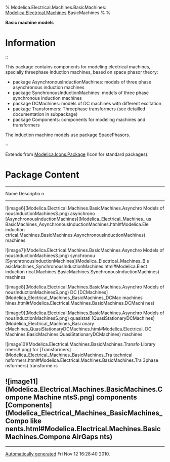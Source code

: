 % Modelica.Electrical.Machines.BasicMachines:
  [Modelica.Electrical.Machines](Modelica_Electrical_Machines.html#Modelica.Electrical.Machines).BasicMachines
% 
% 

**Basic machine models**

Information
===========

::

This package contains components for modeling electrical machines,
specially threephase induction machines, based on space phasor theory:

-   package AsynchronousInductionMachines: models of three phase
    asynchronous induction machines
-   package SynchronousInductionMachines: models of three phase
    synchronous induction machines
-   package DCMachines: models of DC machines with different excitation
-   package Transformers: Threephase transformers (see detailled
    documentation in subpackage)
-   package Components: components for modeling machines and
    transformers

The induction machine models use package SpacePhasors.

::

Extends from
[Modelica.Icons.Package](Modelica_Icons_Package.html#Modelica.Icons.Package)
(Icon for standard packages).

Package Content
===============

  ------------------------------------------------------------------------
  Name                                                          Descriptio
                                                                n
  ------------------------------------------------------------- ----------
  ![image6](Modelica.Electrical.Machines.BasicMachines.Asynchro Models of
  nousInductionMachinesS.png)                                   asynchrono
  [AsynchronousInductionMachines](Modelica_Electrical_Machines_ us
  BasicMachines_AsynchronousInductionMachines.html#Modelica.Ele induction
  ctrical.Machines.BasicMachines.AsynchronousInductionMachines) machines

  ![image7](Modelica.Electrical.Machines.BasicMachines.Asynchro Models of
  nousInductionMachinesS.png)                                   synchronou
  [SynchronousInductionMachines](Modelica_Electrical_Machines_B s
  asicMachines_SynchronousInductionMachines.html#Modelica.Elect induction
  rical.Machines.BasicMachines.SynchronousInductionMachines)    machines

  ![image8](Modelica.Electrical.Machines.BasicMachines.Asynchro Models of
  nousInductionMachinesS.png)                                   DC
  [DCMachines](Modelica_Electrical_Machines_BasicMachines_DCMac machines
  hines.html#Modelica.Electrical.Machines.BasicMachines.DCMachi 
  nes)                                                          

  ![image9](Modelica.Electrical.Machines.BasicMachines.Asynchro Models of
  nousInductionMachinesS.png)                                   quasistati
  [QuasiStationaryDCMachines](Modelica_Electrical_Machines_Basi onary
  cMachines_QuasiStationaryDCMachines.html#Modelica.Electrical. DC
  Machines.BasicMachines.QuasiStationaryDCMachines)             machines

  ![image10](Modelica.Electrical.Machines.BasicMachines.Transfo Library
  rmersS.png)                                                   for
  [Transformers](Modelica_Electrical_Machines_BasicMachines_Tra technical
  nsformers.html#Modelica.Electrical.Machines.BasicMachines.Tra 3phase
  nsformers)                                                    transforme
                                                                rs

  ![image11](Modelica.Electrical.Machines.BasicMachines.Compone Machine
  ntsS.png)                                                     components
  [Components](Modelica_Electrical_Machines_BasicMachines_Compo like
  nents.html#Modelica.Electrical.Machines.BasicMachines.Compone AirGaps
  nts)                                                          
  ------------------------------------------------------------------------

* * * * *

[Automatically generated](http://www.3ds.com/) Fri Nov 12 16:28:40 2010.
